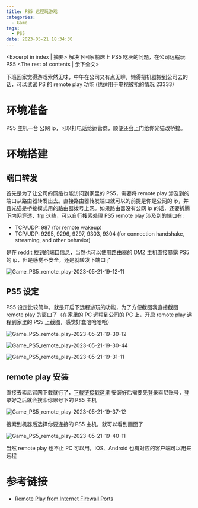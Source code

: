```yaml
---
title: PS5 远程玩游戏
categories:
  - Game
tags:
  - PS5
date: 2023-05-21 18:34:30
---
```


<Excerpt in index | 摘要>
解决下回家躺床上 PS5 吃灰的问题，在公司远程玩 PS5 <!-- more -->
<The rest of contents | 余下全文>

下班回家觉得游戏索然无味，中午在公司又有点无聊，懒得把机器搬到公司去的话，可以试试 PS 的 remote play 功能 (也适用于电视被抢的情况 23333)

# 环境准备

PS5 主机一台
公网 ip，可以打电话给运营商，顺便还会上门给你光猫改桥接。

# 环境搭建

## 端口转发

首先是为了让公司的网络也能访问到家里的 PS5，需要将 remote play 涉及到的端口从路由器转发出去。直接路由器转发端口就可以的前提是你是公网的 ip，并且光猫是桥接模式用的路由器拨号上网。如果路由器没有公网 ip 的话，还要折腾下内网穿透、frp 这些，可以自行搜索处理
PS5 remote play 涉及到的端口有:

- TCP/UDP: 987 (for remote wakeup)
- TCP/UDP: 9295, 9296, 9297, 9303, 9304 (for connection handshake, streaming, and other behavior)

是在 [reddit 找到的端口信息](https://www.reddit.com/r/PS5/comments/kx8mhy/remote_play_from_internet_firewall_ports/)，当然也可以使用路由器的 DMZ 主机直接暴露 PS5 的 ip，但是感觉不安全，还是就转发下端口了

![Game_PS5_remote_play-2023-05-21-19-12-11](https://cdn.jsdelivr.net/gh/Longxr/PicStored/blog/Game_PS5_remote_play-2023-05-21-19-12-11.png)

## PS5 设定

PS5 设定比较简单，就是开启下远程游玩的功能，为了方便截图我直接截图 remote play 的窗口了（在家里的 PC 远程到公司的 PC 上，开启 remote play 远程到家里的 PS5 上截图，感觉好蠢哈哈哈哈）

![Game_PS5_remote_play-2023-05-21-19-30-12](https://cdn.jsdelivr.net/gh/Longxr/PicStored/blog/Game_PS5_remote_play-2023-05-21-19-30-12.png)

![Game_PS5_remote_play-2023-05-21-19-30-44](https://cdn.jsdelivr.net/gh/Longxr/PicStored/blog/Game_PS5_remote_play-2023-05-21-19-30-44.png)

![Game_PS5_remote_play-2023-05-21-19-31-11](https://cdn.jsdelivr.net/gh/Longxr/PicStored/blog/Game_PS5_remote_play-2023-05-21-19-31-11.png)

## remote play 安装

直接去索尼官网下载就行了，[下载链接戳这里](https://remoteplay.dl.playstation.net/remoteplay/lang/en/ps5_win.html)
安装好后需要先登录索尼账号，登录好之后就会搜索你账号下的 PS5 主机

![Game_PS5_remote_play-2023-05-21-19-37-12](https://cdn.jsdelivr.net/gh/Longxr/PicStored/blog/Game_PS5_remote_play-2023-05-21-19-37-12.png)

搜索到机器后选择你要连接的 PS5 主机，就可以看到画面了

![Game_PS5_remote_play-2023-05-21-19-40-11](https://cdn.jsdelivr.net/gh/Longxr/PicStored/blog/Game_PS5_remote_play-2023-05-21-19-40-11.png)

当然 remote play 也不止 PC 可以用，iOS、Android 也有对应的客户端可以用来远程

# 参考链接

- [Remote Play from Internet Firewall Ports](https://www.reddit.com/r/PS5/comments/kx8mhy/remote_play_from_internet_firewall_ports/)
